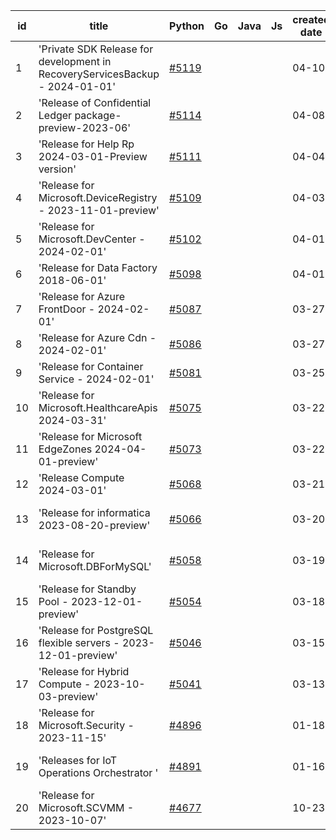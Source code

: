 | id | title | Python | Go | Java | Js | created date | target date | status |
| ------ | ------ | ------ | ------ | ------ | ------ | ------ | ------ | :-----: |
| 1 | 'Private SDK Release for development in RecoveryServicesBackup - 2024-01-01'  | [#5119](https://github.com/Azure/sdk-release-request/issues/5119)  |  |  |  | 04-10 | 04-26 | Hold on by Python/ |
| 2 | 'Release of Confidential Ledger package-preview-2023-06'  | [#5114](https://github.com/Azure/sdk-release-request/issues/5114)  |  |  |  | 04-08 | 04-26 |  |
| 3 | 'Release for Help Rp 2024-03-01-Preview version'  | [#5111](https://github.com/Azure/sdk-release-request/issues/5111)  |  |  |  | 04-04 | 04-26 |  |
| 4 | 'Release for Microsoft.DeviceRegistry - 2023-11-01-preview'  | [#5109](https://github.com/Azure/sdk-release-request/issues/5109)  |  |  |  | 04-03 | 04-26 |  |
| 5 | 'Release for Microsoft.DevCenter - 2024-02-01'  | [#5102](https://github.com/Azure/sdk-release-request/issues/5102)  |  |  |  | 04-01 | 04-26 |  |
| 6 | 'Release for Data Factory 2018-06-01'  | [#5098](https://github.com/Azure/sdk-release-request/issues/5098)  |  |  |  | 04-01 | 04-26 |  |
| 7 | 'Release for Azure FrontDoor - 2024-02-01'  | [#5087](https://github.com/Azure/sdk-release-request/issues/5087)  |  |  |  | 03-27 | 04-15 | Hold on by Python/ |
| 8 | 'Release for Azure Cdn - 2024-02-01'  | [#5086](https://github.com/Azure/sdk-release-request/issues/5086)  |  |  |  | 03-27 | 04-15 |  |
| 9 | 'Release for Container Service - 2024-02-01'  | [#5081](https://github.com/Azure/sdk-release-request/issues/5081)  |  |  |  | 03-25 | 04-26 |  |
| 10 | 'Release for Microsoft.HealthcareApis 2024-03-31'  | [#5075](https://github.com/Azure/sdk-release-request/issues/5075)  |  |  |  | 03-22 | 04-26 |  |
| 11 | 'Release for Microsoft EdgeZones 2024-04-01-preview'  | [#5073](https://github.com/Azure/sdk-release-request/issues/5073)  |  |  |  | 03-22 | 04-26 |  |
| 12 | 'Release Compute 2024-03-01'  | [#5068](https://github.com/Azure/sdk-release-request/issues/5068)  |  |  |  | 03-21 | 04-26 |  |
| 13 | 'Release for informatica 2023-08-20-preview'  | [#5066](https://github.com/Azure/sdk-release-request/issues/5066)  |  |  |  | 03-20 | 04-26 | Hold on by Python/ |
| 14 | 'Release for Microsoft.DBForMySQL'  | [#5058](https://github.com/Azure/sdk-release-request/issues/5058)  |  |  |  | 03-19 | 04-26 | Hold on by Python/ |
| 15 | 'Release for Standby Pool - 2023-12-01-preview'  | [#5054](https://github.com/Azure/sdk-release-request/issues/5054)  |  |  |  | 03-18 | 04-26 |  |
| 16 | 'Release for PostgreSQL flexible servers - 2023-12-01-preview'  | [#5046](https://github.com/Azure/sdk-release-request/issues/5046)  |  |  |  | 03-15 | 04-26 |  |
| 17 | 'Release for Hybrid Compute - 2023-10-03-preview'  | [#5041](https://github.com/Azure/sdk-release-request/issues/5041)  |  |  |  | 03-13 | 04-26 | Hold on by Python/ |
| 18 | 'Release for Microsoft.Security - 2023-11-15'  | [#4896](https://github.com/Azure/sdk-release-request/issues/4896)  |  |  |  | 01-18 | 04-26 |  |
| 19 | 'Releases for IoT Operations Orchestrator '  | [#4891](https://github.com/Azure/sdk-release-request/issues/4891)  |  |  |  | 01-16 |  | Hold on by Python/ |
| 20 | 'Release for Microsoft.SCVMM - 2023-10-07'  | [#4677](https://github.com/Azure/sdk-release-request/issues/4677)  |  |  |  | 10-23 | 04-26 | Hold on by Python/ |
